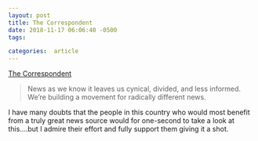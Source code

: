```yaml
---
layout: post
title: The Correspondent
date: 2018-11-17 06:06:40 -0500
tags:

categories:  article
---
```

[The Correspondent](https://thecorrespondent.com)

> News as we know it leaves us cynical, divided, and less informed.
> We’re building a movement for radically different news.

I have many doubts that the people in this country who would most benefit from a truly great news source would for one-second to take a look at this....but I admire their effort and fully support them giving it a shot.
